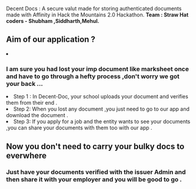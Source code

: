 Decent Docs : A secure valut made for storing authenticated documents made with Affinity in Hack the Mountains 2.0 Hackathon.
<b>Team : Straw Hat coders - Shubham ,Siddharth,Mehul.</b>
<h2>Aim of our application ?</h2>
 <li><h3>I am sure you had lost your imp document like marksheet once and have to go through a hefty process ,don't worry we got your back ...</h3></li>
 <li> Step 1 : In Decent-Doc, your school uploads your document and verifies them from their end . </li>
 <li> Step 2: When you lost any document ,you just need to go to our app and download the document .</li>
 <li> Step 3: If you apply for a job and the entity wants to see your documents ,you can share your documents with them too with our app . </li>

<h2>Now you don't need to carry your bulky docs to everwhere</h2>
<h3>Just have your documents verified with the issuer Admin and then share it with your employer and you will be good to go .</h3>
